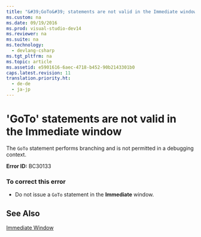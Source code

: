 ```yaml
---
title: "&#39;GoTo&#39; statements are not valid in the Immediate window"
ms.custom: na
ms.date: 09/19/2016
ms.prod: visual-studio-dev14
ms.reviewer: na
ms.suite: na
ms.technology: 
  - devlang-csharp
ms.tgt_pltfrm: na
ms.topic: article
ms.assetid: e5901616-6aec-4718-b452-90b2143301b0
caps.latest.revision: 11
translation.priority.ht: 
  - de-de
  - ja-jp
---
```

# &#39;GoTo&#39; statements are not valid in the Immediate window
The `GoTo` statement performs branching and is not permitted in a debugging context.  
  
 **Error ID:** BC30133  
  
### To correct this error  
  
-   Do not issue a `GoTo` statement in the **Immediate** window.  
  
## See Also  
 [Immediate Window](../vs140/Immediate-Window.md)